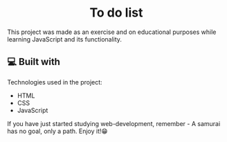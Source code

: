 <h1 align="center" id="title">To do list</h1>

<p id="description">This project was made as an exercise and on educational purposes while learning JavaScript and its functionality.</p>

  
  
<h2>💻 Built with</h2>

Technologies used in the project:
*   HTML
*   CSS
*   JavaScript

<p id="quote">If you have just started studying web-development, remember - A samurai has no goal, only a path. Enjoy it!😁</p>
